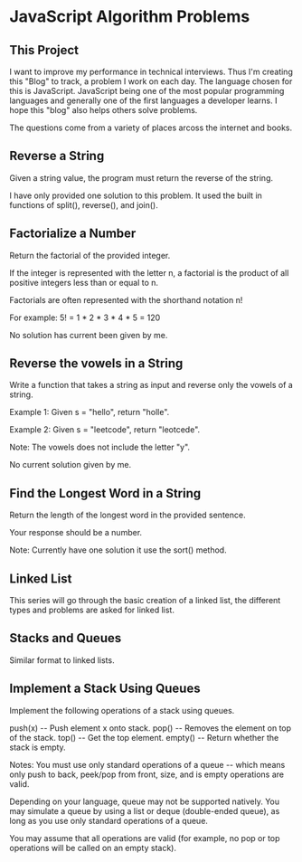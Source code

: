 # JavaScript Algorithm Problems

## This Project

I want to improve my performance in technical interviews. Thus I'm creating this "Blog" to track, a problem I work on each day. The language  chosen for this is JavaScript. JavaScript being one of the most popular programming languages and generally one of the first languages a developer learns. I hope this "blog" also helps others solve problems.

The questions come from a variety of places arcoss the internet and books.

## Reverse a String
Given a string value, the program must return the reverse of the string.

I have only provided one solution to this problem. It used the built in functions of split(), reverse(), and join().

## Factorialize a Number
Return the factorial of the provided integer.

If the integer is represented with the letter n, a factorial is the product of all positive integers less than or equal to n.

Factorials are often represented with the shorthand notation n!

For example: 5! = 1 * 2 * 3 * 4 * 5 = 120

No solution has current been given by me.

## Reverse the vowels in a String

Write a function that takes a string as input and reverse only the vowels of a string.

Example 1:
Given s = "hello", return "holle".

Example 2:
Given s = "leetcode", return "leotcede".

Note:
The vowels does not include the letter "y".

No current solution given by me.

## Find the Longest Word in a String
Return the length of the longest word in the provided sentence.

Your response should be a number.

Note:
Currently have one solution it use the sort() method. 

## Linked List
This series will go through the basic creation of a
linked list, the different types and problems are asked for linked list.

## Stacks and Queues
Similar format to linked lists.

## Implement a Stack Using Queues
Implement the following operations of a stack using queues.

push(x) -- Push element x onto stack.
pop() -- Removes the element on top of the stack.
top() -- Get the top element.
empty() -- Return whether the stack is empty.

Notes:
You must use only standard operations of a queue -- which means only push to back, peek/pop from front, size, and is empty operations are valid.

Depending on your language, queue may not be supported natively. You may simulate a queue by using a list or deque (double-ended queue), as long as you use only standard operations of a queue.

You may assume that all operations are valid (for example, no pop or top operations will be called on an empty stack).
